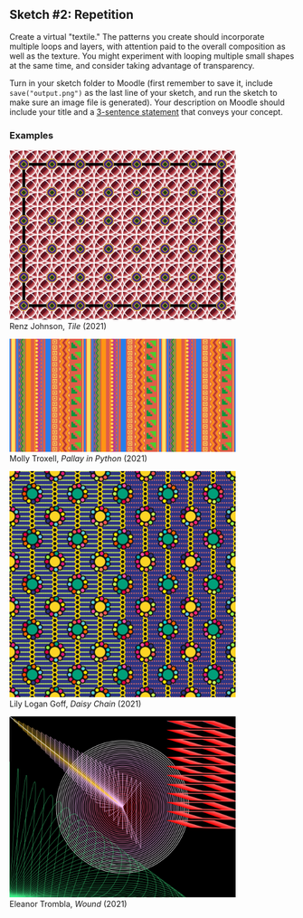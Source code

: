 ## Sketch #2: Repetition

Create a virtual "textile." The patterns you create should incorporate multiple loops and layers, with attention paid to the overall composition as well as the texture. You might experiment with looping multiple small shapes at the same time, and consider taking advantage of transparency.

Turn in your sketch folder to Moodle (first remember to save it, include `save("output.png")` as the last line of your sketch, and run the sketch to make sure an image file is generated). Your description on Moodle should include your title and a [3-sentence statement](../../resources/statement_guidelines.md) that conveys your concept.

### Examples

<p>
  <img src="examples/renz_johnson_tile.png" width="400" /><br />
  Renz Johnson, <i>Tile</i> (2021)<br />
</p>

<p>
  <img src="examples/molly_troxell_pallay_in_python.png" width="400" /><br />
  Molly Troxell, <i>Pallay in Python</i> (2021)<br />
</p>

<p>
  <img src="examples/lily_logan_goff_daisy_chain.png" width="400" /><br />
  Lily Logan Goff, <i>Daisy Chain</i> (2021)<br />
</p>

<p>
  <img src="examples/eleanor_trombla_wound.png" width="400" /><br />
  Eleanor Trombla, <i>Wound</i> (2021)<br />
</p>
